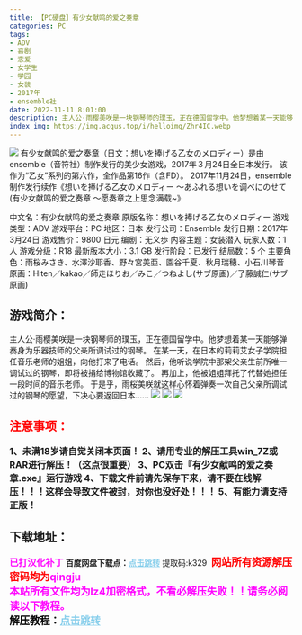 ```yaml
---
title: 【PC硬盘】有少女献鸣的爱之奏章
categories: PC
tags:
- ADV
- 喜剧
- 恋爱
- 女学生
- 学园
- 女装
- 2017年
- ensemble社
date: 2022-11-11 8:01:00
description: 主人公·雨樱美咲是一块钢琴师的璞玉，正在德国留学中。他梦想着某一天能够弹奏身为乐器技师的父亲所调试过的钢琴。在某一天，在日本的莉莉艾女子学院担任音乐老师的姐姐，向他打来了电话。
index_img: https://img.acgus.top/i/helloimg/Zhr4IC.webp
---
```

![](https://img.acgus.top/i/helloimg/Zhr4IC.webp)
有少女献鸣的爱之奏章（日文：想いを捧げる乙女のメロディー）是由ensemble（音符社）制作发行的美少女游戏，2017年３月24日全日本发行。
该作为“乙女”系列的第六作，全作品第16作（含FD）。 
2017年11月24日，ensemble制作发行续作《想いを捧げる乙女のメロディー ～あふれる想いを调べにのせて(有少女献鸣的爱之奏章 ～愿奏章之上思念满载~》

中文名：有少女献鸣的爱之奏章
原版名称：想いを捧げる乙女のメロディー
游戏类型：ADV
游戏平台：PC
地区：日本
发行公司：Ensemble
发行日期：2017年3月24日
游戏售价：9800 日元
编剧：无义歩 
内容主题：女装潜入
玩家人数：1 人
游戏分级：R18
最新版本大小：3.1 GB
发行阶段：已发行
结局数：5 个
主要角色：雨桜みさき、水澤沙耶香、野々宮美亜、園谷千夏、秋月瑞穂、小石川琴音
原画：Hiten／kakao／師走ほりお／みこ／つねよし(サブ原画)／了藤誠仁(サブ原画)

## 游戏简介：
主人公·雨樱美咲是一块钢琴师的璞玉，正在德国留学中。他梦想着某一天能够弹奏身为乐器技师的父亲所调试过的钢琴。
在某一天，在日本的莉莉艾女子学院担任音乐老师的姐姐，向他打来了电话。
然后，他听说学院中那架父亲生前所唯一调试过的钢琴，即将被捐给博物馆收藏了。
再加上，他被姐姐拜托了代替她担任一段时间的音乐老师。
于是乎，雨桜美咲就这样心怀着弹奏一次自己父亲所调试过的钢琴的愿望，下决心要返回日本......
![](https://img.acgus.top/i/helloimg/ZhrLGQ.webp)
![](https://img.acgus.top/i/helloimg/ZhrSAt.webp)
![](https://img.acgus.top/i/helloimg/ZhrtbS.webp)




## <font color=#FF0000 >注意事项：</font>
<font size=3><b>1、未满18岁请自觉关闭本页面！
2、请用专业的解压工具win_7Z或RAR进行解压！（这点很重要）
3、PC双击『有少女献鸣的爱之奏章.exe』运行游戏
4、下载文件前请先保存下来，请不要在线解压！！！这样会导致文件被封，对你也没好处！！！
5、有能力请支持正版！</b></font>

## 下载地址：
<font color=#FF00FF size=3>**已打汉化补丁**</font>
<b>百度网盘下载点：</b><a href="https://pan.baidu.com/s/1QbFnS-BQvHD_7ZqYFBVvzA?pwd=k329" style="color: #87CEEB;"><b>点击跳转</b></a> 提取码:k329
<a style="padding: 0" href="https://post.qingju.org/AD/"><img style="max-width:100%" src="https://img.acgus.top/i/2024/07/478f689b8021d8d499ab43d21acf137a.gif" alt=""></a>
<b><font color=#FF0000 size=4>网站所有资源解压密码均为</b></font><b><font color=#FF00FF size=4>qingju</font><font color=#FF0000 ></font></b><br><b><font color=#FF00FF size=4>本站所有文件均为lz4加密格式，不看必解压失败！！请务必阅读以下教程。</b></font><br><b><font color=#000 size=4>解压教程：</b><a href="https://post.qingju.org/tutorial/000/" style="color: #87CEEB;"><b>点击跳转</b></a>